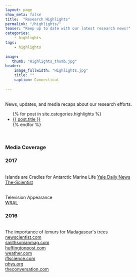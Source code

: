 ```yaml
---
layout: page
show_meta: false
title:  "Research Highlights"
permalink: "/highlights/"
teaser: "Keep up to date with our latest research news!"
categories:
    - highlights
tags:
    - highlights
    
image:
   thumb: "Highlights_thumb.jpg"
header:
    image_fullwidth: "Highlights.jpg"
    title: ""
    caption: Connecticut
    
---
```

<br>
News, updates, and media recaps about our research efforts.
<br>

<ul>
    {% for post in site.categories.highlights %}
    <li><a href="{{ site.url }}{{ post.url }}">{{ post.title }}</a></li>
    {% endfor %}
</ul>

<br>

<h3>Media Coverage</h3>

<h3>2017</h3>

<br> Islands are Cradles for Antarctic Marine Life
<a href="https://news.yale.edu/2017/07/24/islands-are-evolutionary-cradle-antarctica-marine-life"> <en>Yale Daily News</en></a>
<br><a href="http://www.the-scientist.com/?articles.view/articleNo/49953/title/Islands-North-of-Antarctica-Key-to-Fish-Species-Diversity/"> <en>The-Scientist</en></a>

<br> Television Appearance
<br><a href="http://www.wral.com/weather/video/16776420/"> <en>WRAL</en></a>

<h3>2016</h3>
<br> The importance of lemurs for Madagascar's trees
<br><a href="https://www.newscientist.com/article/2083800-lemur-extinctions-in-madagascar-leave-behind-doomed-orphan-trees/"> <en>newscientist.com</en></a>
<br><a href="http://www.smithsonianmag.com/science-nature/lemur-extinctions-are-harmful-madagascars-plant-life-too-180958717/"> <en>smithsonianmag.com</en></a>
<br><a href="http://www.huffingtonpost.com/the-conversation-africa/how-lessons-from-past-ext_b_10112598.html"> <en>huffingtonpost.com</en></a> 
<br><a href="https://weather.com/science/environment/news/study-shows-lemur-extinctions-hurting-fruit"> <en>weather.com</en></a> 
<br><a href="http://www.iflscience.com/plants-and-animals/if-lemurs-go-extinct-madagascars-large-seeded-plants-may-too/"> <en>iflscience.com</en></a> 
<br><a href="https://phys.org/news/2016-04-lemur-extinctions-orphaned-madagascar-species.html"> <en>phys.org</en></a> 
<br><a href="http://theconversation.com/how-lessons-from-past-extinctions-can-help-save-madagascars-lemurs-59758"> <en>theconversation.com</en></a> 




